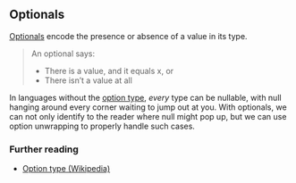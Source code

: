 ## Optionals

[Optionals][sbopt] encode the presence or absence of a value in its type.

> An optional says:
>
> - There is a value, and it equals x, or
> - There isn’t a value at all

In languages without the [option type][optt], *every* type can be nullable,
with null hanging around every corner waiting to jump out at you. With
optionals, we can not only identify to the reader where null might pop up, but
we can use option unwrapping to properly handle such cases.

### Further reading

- [Option type (Wikipedia)][optt]

[optt]: https://en.wikipedia.org/wiki/Option_type

[sbopt]: https://developer.apple.com/library/prerelease/ios/documentation/Swift/Conceptual/Swift_Programming_Language/TheBasics.html#//apple_ref/doc/uid/TP40014097-CH5-XID_428
